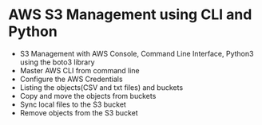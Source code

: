 # AWS S3 Management using CLI and Python
  - S3 Management with AWS Console, Command Line Interface, Python3 using the boto3 library
  - Master AWS CLI from command line
  - Configure the AWS Credentials
  - Listing the objects(CSV and txt files) and buckets 
  - Copy and move the objects from buckets
  - Sync local files to the S3 bucket
  - Remove objects from the S3 bucket
